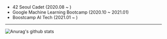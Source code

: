 * 42 Seoul Cadet (2020.08 ~ )
* Google Machine Learning Bootcamp (2020.10 ~ 2021.01)<br>
* Boostcamp AI Tech (2021.01 ~ )<br>
***
![Anurag's github stats](https://github-readme-stats.vercel.app/api?username=hectic97&theme=dark&show_icons=true&count_private=true)<br>
